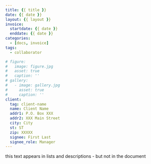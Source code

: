 ```yaml
---
title: {{ title }}
date: {{ date }}
layout: {{ layout }}
invoice:
  startdate: {{ date }}
  enddate: {{ date }}
categories:
  - [docs, invoice]
tags:
  - collaborator

# figure:
#   image: figure.jpg
#   asset: true
#   caption: ''
# gallery:
#   - image: gallery.jpg
#     asset: true
#     caption: ''
client:
  tag: client-name
  name: Client Name
  addr1: P.O. Box XXX
  addr2: XXX Main Street
  city: City
  st: ST
  zip: XXXXX
  signee: First Last
  signee_role: Manager
---
```

this text appears in lists and descriptions - but not in the document
<!-- more -->
